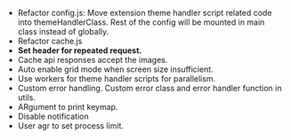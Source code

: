 - Refactor config.js: Move extension theme handler script related code into themeHandlerClass. Rest of the config will be mounted in main class instead of globally.
- Refactor cache.js
- **Set header for repeated request.**
- Cache api responses accept the images.
- Auto enable grid mode when screen size insufficient.
- Use workers for theme handler scripts for parallelism.
- Custom error handling. Custom error class and error handler function in utils.
- ARgument to print keymap.
- Disable notification
- User agr to set process limit.
